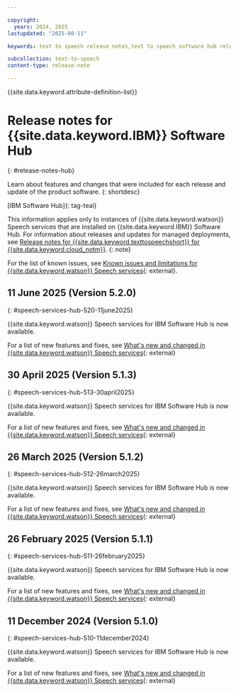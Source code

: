 ```yaml
---

copyright:
  years: 2024, 2025
lastupdated: "2025-08-11"

keywords: text to speech release notes,text to speech software hub release notes

subcollection: text-to-speech
content-type: release-note

---
```


{{site.data.keyword.attribute-definition-list}}

# Release notes for {{site.data.keyword.IBM}} Software Hub
{: #release-notes-hub}

Learn about features and changes that were included for each release and update of the product software.
{: shortdesc}

[IBM Software Hub]{: tag-teal}

This information applies only to instances of {{site.data.keyword.watson}} Speech services that are installed on {{site.data.keyword.IBM}} Software Hub. For information about releases and updates for managed deployments, see [Release notes for {{site.data.keyword.texttospeechshort}} for {{site.data.keyword.cloud_notm}}](/docs/text-to-speech?topic=text-to-speech-release-notes).
{: note}

For the list of known issues, see [Known issues and limitations for {{site.data.keyword.watson}} Speech services](https://www.ibm.com/docs/en/software-hub/5.2.x?topic=issues-watson-speech-services){: external}.

## 11 June 2025 (Version 5.2.0)
{: #speech-services-hub-520-11june2025}

{{site.data.keyword.watson}} Speech services for IBM Software Hub is now available.

For a list of new features and fixes, see [What's new and changed in {{site.data.keyword.watson}} Speech services](https://www.ibm.com/docs/en/software-hub/5.2.x?topic=new-watson-speech-services#fixlist__title__3){: external}

## 30 April 2025 (Version 5.1.3)
{: #speech-services-hub-513-30april2025}

{{site.data.keyword.watson}} Speech services for IBM Software Hub is now available.

For a list of new features and fixes, see [What's new and changed in {{site.data.keyword.watson}} Speech services](https://www.ibm.com/docs/en/software-hub/5.1.x?topic=new-watson-speech-services#fixlist__title__3){: external}

## 26 March 2025 (Version 5.1.2)
{: #speech-services-hub-512-26march2025}

{{site.data.keyword.watson}} Speech services for IBM Software Hub is now available.

For a list of new features and fixes, see [What's new and changed in {{site.data.keyword.watson}} Speech services](https://www.ibm.com/docs/en/software-hub/5.1.x?topic=new-watson-speech-services#fixlist__title__4){: external}

## 26 February 2025 (Version 5.1.1)
{: #speech-services-hub-511-26february2025}

{{site.data.keyword.watson}} Speech services for IBM Software Hub is now available.

For a list of new features and fixes, see [What's new and changed in {{site.data.keyword.watson}} Speech services](https://www.ibm.com/docs/en/software-hub/5.1.x?topic=new-watson-speech-services#fixlist__title__5){: external}

## 11 December 2024 (Version 5.1.0)
{: #speech-services-hub-510-11december2024}

{{site.data.keyword.watson}} Speech services for IBM Software Hub is now available.

For a list of new features and fixes, see [What's new and changed in {{site.data.keyword.watson}} Speech services](https://www.ibm.com/docs/en/software-hub/5.1.x?topic=new-watson-speech-services#fixlist__title__6){: external}
